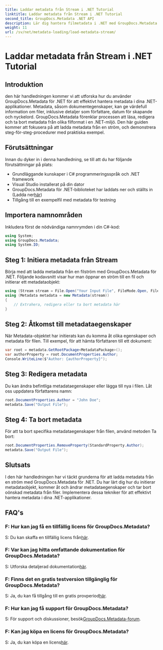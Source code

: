 ```yaml
---
title: Laddar metadata från Stream i .NET Tutorial
linktitle: Laddar metadata från Stream i .NET Tutorial
second_title: GroupDocs.Metadata .NET API
description: Lär dig hantera filmetadata i .NET med GroupDocs.Metadata. Steg-för-steg-guide för att ladda, redigera och ta bort metadata från strömmar.
weight: 11
url: /sv/net/metadata-loading/load-metadata-stream/
---
```


# Laddar metadata från Stream i .NET Tutorial

## Introduktion
den här handledningen kommer vi att utforska hur du använder GroupDocs.Metadata för .NET för att effektivt hantera metadata i dina .NET-applikationer. Metadata, såsom dokumentegenskaper, kan ge värdefull information om filer, inklusive detaljer som författare, datum för skapande och nyckelord. GroupDocs.Metadata förenklar processen att läsa, redigera och ta bort metadata från olika filformat i en .NET-miljö. Den här guiden kommer att fokusera på att ladda metadata från en ström, och demonstrera steg-för-steg-procedurer med praktiska exempel.
## Förutsättningar
Innan du dyker in i denna handledning, se till att du har följande förutsättningar på plats:
- Grundläggande kunskaper i C# programmeringsspråk och .NET framework
- Visual Studio installerat på din dator
-  GroupDocs.Metadata för .NET-biblioteket har laddats ner och ställts in (Ladda ner[här](https://releases.groupdocs.com/metadata/net/))
- Tillgång till en exempelfil med metadata för testning

## Importera namnområden
Inkludera först de nödvändiga namnrymden i din C#-kod:
```csharp
using System;
using GroupDocs.Metadata;
using System.IO;
```
## Steg 1: Initiera metadata från Stream
Börja med att ladda metadata från en filström med GroupDocs.Metadata för .NET. Följande kodavsnitt visar hur man öppnar en ström till en fil och initierar ett metadataobjekt:

```csharp
using (Stream stream = File.Open("Your Input File", FileMode.Open, FileAccess.ReadWrite))
using (Metadata metadata = new Metadata(stream))
{
    // Extrahera, redigera eller ta bort metadata här
}
```
## Steg 2: Åtkomst till metadataegenskaper
När Metadata-objektet har initierats kan du komma åt olika egenskaper och metadata för filen. Till exempel, för att hämta författaren till ett dokument:

```csharp
var root = metadata.GetRootPackage<MetadataPackage>();
var authorProperty = root.DocumentProperties.Author;
Console.WriteLine($"Author: {authorProperty}");
```
## Steg 3: Redigera metadata
Du kan ändra befintliga metadataegenskaper eller lägga till nya i filen. Låt oss uppdatera författarens namn:

```csharp
root.DocumentProperties.Author = "John Doe";
metadata.Save("Output File");
```
## Steg 4: Ta bort metadata
För att ta bort specifika metadataegenskaper från filen, använd metoden Ta bort:

```csharp
root.DocumentProperties.RemoveProperty(StandardProperty.Author);
metadata.Save("Output File");
```

## Slutsats
I den här handledningen har vi täckt grunderna för att ladda metadata från en ström med GroupDocs.Metadata för .NET. Du har lärt dig hur du initierar metadataobjekt, kommer åt och ändrar metadataegenskaper och tar bort oönskad metadata från filer. Implementera dessa tekniker för att effektivt hantera metadata i dina .NET-applikationer.

## FAQ's
### F: Hur kan jag få en tillfällig licens för GroupDocs.Metadata?
 S: Du kan skaffa en tillfällig licens från[här](https://purchase.groupdocs.com/temporary-license/).
### F: Var kan jag hitta omfattande dokumentation för GroupDocs.Metadata?
 S: Utforska detaljerad dokumentation[här](https://tutorials.groupdocs.com/metadata/net/).
### F: Finns det en gratis testversion tillgänglig för GroupDocs.Metadata?
 S: Ja, du kan få tillgång till en gratis provperiod[här](https://releases.groupdocs.com/).
### F: Hur kan jag få support för GroupDocs.Metadata?
 S: För support och diskussioner, besök[GroupDocs.Metadata-forum](https://forum.groupdocs.com/c/metadata/14).
### F: Kan jag köpa en licens för GroupDocs.Metadata?
 S: Ja, du kan köpa en licens[här](https://purchase.groupdocs.com/buy).